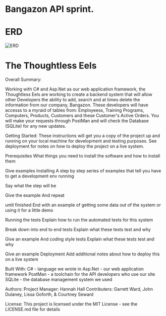 # Bangazon API sprint.

# ERD

![ERD](https://i.imgur.com/ShSf7Fg.png)


# The Thoughtless Eels

Overall Summary:

Working with C# and Asp.Net as our web application framework, the Thoughtless Eels are working to create a backend system that will allow other Developers the ability to add, search and at times delete the information from our company, Bangazon. These developers will have accesss to a myraid of tables from: Employeess, Training Programs, Computers, Products, Customers and these Customer's Active Orders. You will make your requests through PostMan and will check the Database (SQLite) for any new updates.

Getting Started:
These instructions will get you a copy of the project up and running on your local machine for development and testing purposes. See deployment for notes on how to deploy the project on a live system.

Prerequisites
What things you need to install the software and how to install them

Give examples
Installing
A step by step series of examples that tell you have to get a development env running

Say what the step will be

Give the example
And repeat

until finished
End with an example of getting some data out of the system or using it for a little demo

Running the tests
Explain how to run the automated tests for this system

Break down into end to end tests
Explain what these tests test and why

Give an example
And coding style tests
Explain what these tests test and why

Give an example
Deployment
Add additional notes about how to deploy this on a live system

Built With:
C# - language we wrote in
Asp.Net - our web application framework 
PostMan - a toolchain for the API developers who use our site
SQLite - the database management system we used

Authors:
Project Manager: Hannah Hall
Contributers:
Garrett Ward, John Dulaney, Lissa Goforth, & Courtney Seward

License:
This project is licensed under the MIT License - see the LICENSE.md file for details


